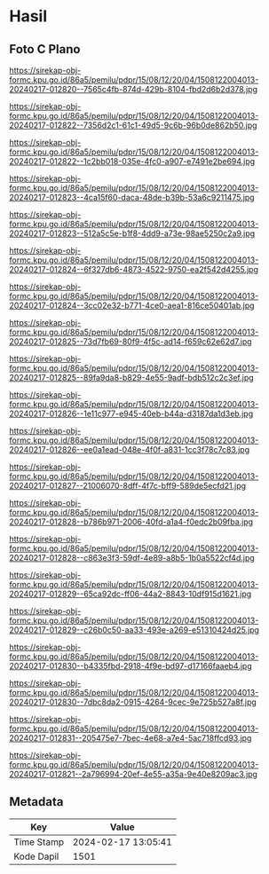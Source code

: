 # Hasil

## Foto C Plano

https://sirekap-obj-formc.kpu.go.id/86a5/pemilu/pdpr/15/08/12/20/04/1508122004013-20240217-012820--7565c4fb-874d-429b-8104-fbd2d6b2d378.jpg

https://sirekap-obj-formc.kpu.go.id/86a5/pemilu/pdpr/15/08/12/20/04/1508122004013-20240217-012822--7356d2c1-61c1-49d5-9c6b-96b0de862b50.jpg

https://sirekap-obj-formc.kpu.go.id/86a5/pemilu/pdpr/15/08/12/20/04/1508122004013-20240217-012822--1c2bb018-035e-4fc0-a907-e7491e2be694.jpg

https://sirekap-obj-formc.kpu.go.id/86a5/pemilu/pdpr/15/08/12/20/04/1508122004013-20240217-012823--4ca15f60-daca-48de-b39b-53a6c9211475.jpg

https://sirekap-obj-formc.kpu.go.id/86a5/pemilu/pdpr/15/08/12/20/04/1508122004013-20240217-012823--512a5c5e-b1f8-4dd9-a73e-98ae5250c2a9.jpg

https://sirekap-obj-formc.kpu.go.id/86a5/pemilu/pdpr/15/08/12/20/04/1508122004013-20240217-012824--6f327db6-4873-4522-9750-ea2f542d4255.jpg

https://sirekap-obj-formc.kpu.go.id/86a5/pemilu/pdpr/15/08/12/20/04/1508122004013-20240217-012824--3cc02e32-b771-4ce0-aea1-816ce50401ab.jpg

https://sirekap-obj-formc.kpu.go.id/86a5/pemilu/pdpr/15/08/12/20/04/1508122004013-20240217-012825--73d7fb69-80f9-4f5c-ad14-f659c62e62d7.jpg

https://sirekap-obj-formc.kpu.go.id/86a5/pemilu/pdpr/15/08/12/20/04/1508122004013-20240217-012825--89fa9da8-b829-4e55-9adf-bdb512c2c3ef.jpg

https://sirekap-obj-formc.kpu.go.id/86a5/pemilu/pdpr/15/08/12/20/04/1508122004013-20240217-012826--1e11c977-e945-40eb-b44a-d3187da1d3eb.jpg

https://sirekap-obj-formc.kpu.go.id/86a5/pemilu/pdpr/15/08/12/20/04/1508122004013-20240217-012826--ee0a1ead-048e-4f0f-a831-1cc3f78c7c83.jpg

https://sirekap-obj-formc.kpu.go.id/86a5/pemilu/pdpr/15/08/12/20/04/1508122004013-20240217-012827--21006070-8dff-4f7c-bff9-589de5ecfd21.jpg

https://sirekap-obj-formc.kpu.go.id/86a5/pemilu/pdpr/15/08/12/20/04/1508122004013-20240217-012828--b786b971-2006-40fd-a1a4-f0edc2b09fba.jpg

https://sirekap-obj-formc.kpu.go.id/86a5/pemilu/pdpr/15/08/12/20/04/1508122004013-20240217-012828--c863e3f3-59df-4e89-a8b5-1b0a5522cf4d.jpg

https://sirekap-obj-formc.kpu.go.id/86a5/pemilu/pdpr/15/08/12/20/04/1508122004013-20240217-012829--65ca92dc-ff06-44a2-8843-10df915d1621.jpg

https://sirekap-obj-formc.kpu.go.id/86a5/pemilu/pdpr/15/08/12/20/04/1508122004013-20240217-012829--c26b0c50-aa33-493e-a269-e51310424d25.jpg

https://sirekap-obj-formc.kpu.go.id/86a5/pemilu/pdpr/15/08/12/20/04/1508122004013-20240217-012830--b4335fbd-2918-4f9e-bd97-d17166faaeb4.jpg

https://sirekap-obj-formc.kpu.go.id/86a5/pemilu/pdpr/15/08/12/20/04/1508122004013-20240217-012830--7dbc8da2-0915-4264-9cec-9e725b527a8f.jpg

https://sirekap-obj-formc.kpu.go.id/86a5/pemilu/pdpr/15/08/12/20/04/1508122004013-20240217-012831--205475e7-7bec-4e68-a7e4-5ac718ffcd93.jpg

https://sirekap-obj-formc.kpu.go.id/86a5/pemilu/pdpr/15/08/12/20/04/1508122004013-20240217-012821--2a796994-20ef-4e55-a35a-9e40e8209ac3.jpg


## Metadata

| Key        | Value               |
| ---------- | ------------------- |
| Time Stamp | 2024-02-17 13:05:41 |
| Kode Dapil | 1501                |



